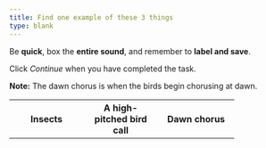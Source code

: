 ```yaml
---
title: Find one example of these 3 things
type: blank
---
```


Be **quick**, box the **entire sound**, and remember to **label and save**. 

Click _Continue_ when you have completed the task.

**Note:** The dawn chorus is when the birds begin chorusing at dawn. 

<table class = "table table-bordered mx-auto"style = "width:80%">
<tr class = "text-center">
<th scope = "col" style = "width:33%">Insects</th>
<th scope = "col" style = "width:33%">A high-pitched bird call</th>
<th scope = "col" style = "width:34%">Dawn chorus</th>
</tr>
</table>



